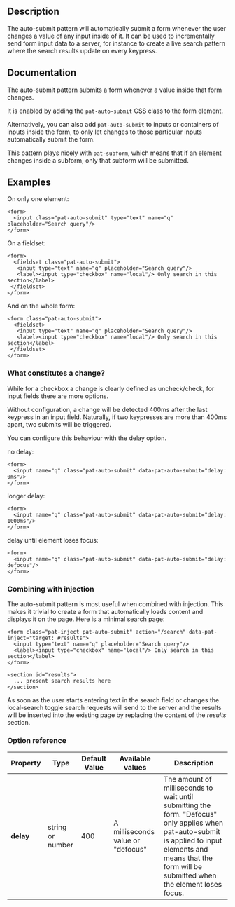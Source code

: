 ## Description

The auto-submit pattern will automatically submit a form whenever the user changes a value of any input inside of it.
It can be used to incrementally send form input data to a server, for instance to create a live search pattern where the search results update on every keypress.

## Documentation

The auto-submit pattern submits a form whenever a value inside that form changes.

It is enabled by adding the `pat-auto-submit` CSS class to the form element.

Alternatively, you can also add `pat-auto-submit` to inputs or containers of inputs inside the form,
to only let changes to those particular inputs automatically submit the form.

This pattern plays nicely with `pat-subform`, which means that if an element changes inside a subform, only that subform will be submitted.

## Examples

On only one element:

    <form>
      <input class="pat-auto-submit" type="text" name="q" placeholder="Search query"/>
    </form>

On a fieldset:

    <form>
      <fieldset class="pat-auto-submit">
       <input type="text" name="q" placeholder="Search query"/>
       <label><input type="checkbox" name="local"/> Only search in this section</label>
     </fieldset>
    </form>

And on the whole form:

    <form class="pat-auto-submit">
      <fieldset>
       <input type="text" name="q" placeholder="Search query"/>
       <label><input type="checkbox" name="local"/> Only search in this section</label>
     </fieldset>
    </form>

### What constitutes a change?

While for a checkbox a change is clearly defined as uncheck/check, for
input fields there are more options.

Without configuration, a change will be detected 400ms after the last
keypress in an input field. Naturally, if two keypresses are more than
400ms apart, two submits will be triggered.

You can configure this behaviour with the delay option.

no delay:

    <form>
      <input name="q" class="pat-auto-submit" data-pat-auto-submit="delay: 0ms"/>
    </form>

longer delay:

    <form>
      <input name="q" class="pat-auto-submit" data-pat-auto-submit="delay: 1000ms"/>
    </form>

delay until element loses focus:

    <form>
      <input name="q" class="pat-auto-submit" data-pat-auto-submit="delay: defocus"/>
    </form>

### Combining with injection

The auto-submit pattern is most useful when combined with injection. This makes it
trivial to create a form that automatically loads content and displays
it on the page. Here is a minimal search page:

    <form class="pat-inject pat-auto-submit" action="/search" data-pat-inject="target: #results">
      <input type="text" name="q" placeholder="Search query"/>
      <label><input type="checkbox" name="local"/> Only search in this section</label>
    </form>

    <section id="results">
      ... present search results here
    </section>

As soon as the user starts entering text in the search field or changes
the local-search toggle search requests will send to the server and the
results will be inserted into the existing page by replacing the content
of the _results_ section.

### Option reference

| Property  | Type             | Default Value | Available values                  | Description                                                                                                                                                                                                    |
| --------- | ---------------- | ------------- | --------------------------------- | -------------------------------------------------------------------------------------------------------------------------------------------------------------------------------------------------------------- |
| **delay** | string or number | 400           | A milliseconds value or "defocus" | The amount of milliseconds to wait until submitting the form. "Defocus" only applies when pat-auto-submit is applied to input elements and means that the form will be submitted when the element loses focus. |
